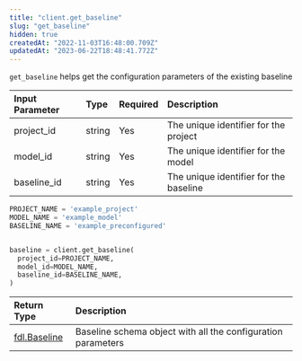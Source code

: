 ```yaml
---
title: "client.get_baseline"
slug: "get_baseline"
hidden: true
createdAt: "2022-11-03T16:48:00.709Z"
updatedAt: "2023-06-22T18:48:41.772Z"
---
```

`get_baseline` helps get the configuration parameters of the existing baseline

| Input Parameter | Type   | Required | Description                            |
| :-------------- | :----- | :------- | :------------------------------------- |
| project_id      | string | Yes      | The unique identifier for the project  |
| model_id        | string | Yes      | The unique identifier for the model    |
| baseline_id     | string | Yes      | The unique identifier for the baseline |

```python Usage
PROJECT_NAME = 'example_project'
MODEL_NAME = 'example_model'
BASELINE_NAME = 'example_preconfigured'


baseline = client.get_baseline(
  project_id=PROJECT_NAME,
  model_id=MODEL_NAME,
  baseline_id=BASELINE_NAME,
)
```



| Return Type                     | Description                                                  |
| :------------------------------ | :----------------------------------------------------------- |
| [fdl.Baseline](ref:fdlbaseline) | Baseline schema object with all the configuration parameters |